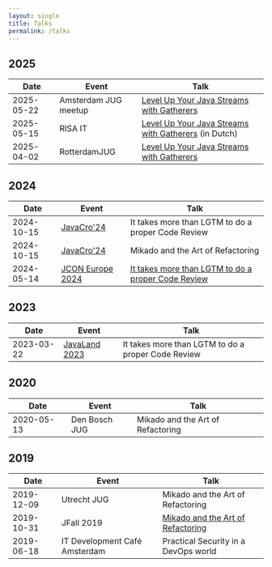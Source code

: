 ```yaml
---
layout: single
title: Talks
permalink: /talks
---
```


## 2025

| Date       | Event                | Talk                                                                                                                               |
|------------|----------------------|------------------------------------------------------------------------------------------------------------------------------------|
| 2025-05-22 | Amsterdam JUG meetup | [Level Up Your Java Streams with Gatherers](https://www.meetup.com/amsterdam-java-user-group/events/307455068/)                    |
| 2025-05-15 | RISA IT              | [Level Up Your Java Streams with Gatherers](https://www.meetup.com/techarena-the-it-meetup-community/events/306951376/) (in Dutch) |
| 2025-04-02 | RotterdamJUG         | [Level Up Your Java Streams with Gatherers](https://www.meetup.com/rotterdamjug/events/306643189/)                                 |

## 2024

| Date       | Event                                             | Talk                                                                                               |
|------------|---------------------------------------------------|----------------------------------------------------------------------------------------------------|
| 2024-10-15 | [JavaCro'24](https://2024.javacro.hr/eng)         | It takes more than LGTM to do a proper Code Review                                                 |
| 2024-10-15 | [JavaCro'24](https://2024.javacro.hr/eng)         | Mikado and the Art of Refactoring                                                                  |
| 2024-05-14 | [JCON Europe 2024](https://2024.europe.jcon.one/) | [It takes more than LGTM to do a proper Code Review](https://jconeurope2024.sched.com/event/1YwRj) |

## 2023

| Date       | Event                                                      | Talk                                               |
|------------|------------------------------------------------------------|----------------------------------------------------|
| 2023-03-22 | [JavaLand 2023](https://www.javaland.eu/en/javaland-2023/) | It takes more than LGTM to do a proper Code Review |

## 2020

| Date       | Event         | Talk                              |
|------------|---------------|-----------------------------------|
| 2020-05-13 | Den Bosch JUG | Mikado and the Art of Refactoring |

## 2019

| Date       | Event                         | Talk                                                                             |
|------------|-------------------------------|----------------------------------------------------------------------------------|
| 2019-12-09 | Utrecht JUG                   | Mikado and the Art of Refactoring                                                |
| 2019-10-31 | JFall 2019                    | [Mikado and the Art of Refactoring](https://www.youtube.com/watch?v=cFKj7zRBIaU) |
| 2019-06-18 | IT Development Café Amsterdam | Practical Security in a DevOps world                                             |




